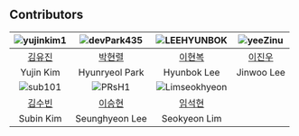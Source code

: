 ## Contributors

|![yujinkim1](https://images.weserv.nl/?url=https://avatars.githubusercontent.com/u/26790710?v=4&h=150&w=150&fit=cover&mask=circle&maxage=10d)|![devPark435](https://images.weserv.nl/?url=https://avatars.githubusercontent.com/u/112539563?v=4&h=150&w=150&fit=cover&mask=circle)|![LEEHYUNBOK](https://images.weserv.nl/?url=https://avatars.githubusercontent.com/u/34876989?v=4&h=150&w=150&fit=cover&mask=circle)|![yeeZinu](https://images.weserv.nl/?url=https://avatars.githubusercontent.com/u/33426203?v=4&h=150&w=150&fit=cover&mask=circle)|
|:---:|:---:|:---:|:---:|
|[김유진](https://github.com/yujinkim1)|[박현렬](https://github.com/devPark435)|[이현복](https://github.com/LEEHYUNBOK)|[이진우](https://github.com/yeeZinu)|
|Yujin Kim|Hyunryeol Park|Hyunbok Lee|Jinwoo Lee|
![sub101](https://images.weserv.nl/?url=https://avatars.githubusercontent.com/u/58244158?v=4&h=150&w=150&fit=cover&mask=circle)|![PRsH1](https://images.weserv.nl/?url=https://avatars.githubusercontent.com/u/34297000?v=4&h=150&w=150&fit=cover&mask=circle)|![Limseokhyeon](https://images.weserv.nl/?url=https://avatars.githubusercontent.com/u/91033313?v=4&h=150&w=150&fit=cover&mask=circle)|
|[김수빈](https://github.com/sub101)|[이승현](https://github.com/PRsH1)|[임석현](https://github.com/Limseokhyeon)|
|Subin Kim|Seunghyeon Lee|Seokyeon Lim|
